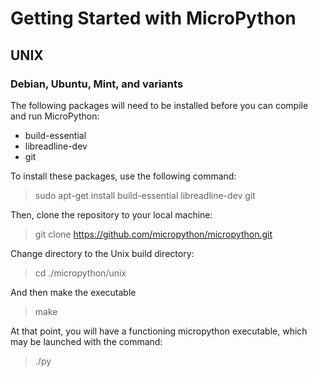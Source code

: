# Getting Started with MicroPython

## UNIX

### Debian, Ubuntu, Mint, and variants

The following packages will need to be installed before you can compile and run MicroPython:

* build-essential
* libreadline-dev
* git

To install these packages, use the following command:

> sudo apt-get install build-essential libreadline-dev git

Then, clone the repository to your local machine:

> git clone https://github.com/micropython/micropython.git

Change directory to the Unix build directory:

> cd ./micropython/unix

And then make the executable

> make

At that point, you will have a functioning micropython executable, which may be launched with the command:

> ./py